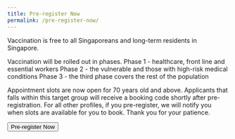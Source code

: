 ```yaml
---
title: Pre-register Now
permalink: /pre-register-now/
---
```


Vaccination is free to all Singaporeans and long-term residents in Singapore.

Vaccination will be rolled out in phases. 
Phase 1 - healthcare, front line and essential workers
Phase 2 - the vulnerable and those with high-risk medical conditions
Phase 3 - the third phase covers the rest of the population

Appointment slots are now open for 70 years old and above. Applicants that falls within this target group will receive a booking code shortly after pre-registration. For all other profiles, if you pre-register, we will notify you when slots are available for you to book. Thank you for your patience.

<button class="bp-button is-secondary is-uppercase search-button" href="https://preregister.vaccine.gov.sg" target="_blank">Pre-register Now</button>